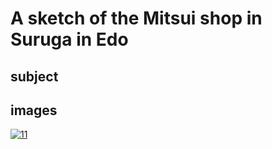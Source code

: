 # A sketch of the Mitsui shop in Suruga in Edo

## subject

## images

[![11](https://upload.wikimedia.org/wikipedia/commons/thumb/d/d4/A_sketch_of_the_Mitsui_shop_in_Suruga_street_in_Edo.jpg/290px-A_sketch_of_the_Mitsui_shop_in_Suruga_street_in_Edo.jpg)]((https://en.wikipedia.org/wiki/File:A_sketch_of_the_Mitsui_shop_in_Suruga_street_in_Edo.jpg))
